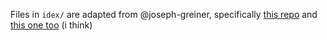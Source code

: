 Files in `idex/` are adapted from @joseph-greiner, specifically [this repo](https://github.com/joseph-greiner/tridex_mods/tree/main) and [this one too](https://github.com/joseph-greiner/Tridex/blob/main/Firmware/IDEX_mode.cfg) (i think)
